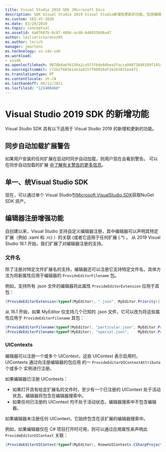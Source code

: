 ```yaml
---
title: Visual Studio 2019 SDK |Microsoft Docs
description: SDK Visual Studio 2019 Visual Studio新增和更新的功能，包括编辑器注册增强功能。
ms.custom: SEO-VS-2020
ms.date: 03/29/2019
ms.topic: conceptual
ms.assetid: 4a07607b-0c87-4866-acd8-6d68358d6a47
author: leslierichardson95
ms.author: lerich
manager: jmartens
ms.technology: vs-ide-sdk
ms.workload:
- vssdk
ms.openlocfilehash: 9078b8a6f6150a2ca5f3f6de84bea3facca94073849109f145a7cae64d172039
ms.sourcegitcommit: c72b2f603e1eb3a4157f00926df2e263831ea472
ms.translationtype: MT
ms.contentlocale: zh-CN
ms.lasthandoff: 08/12/2021
ms.locfileid: "121400460"
---
```

# <a name="whats-new-in-the-visual-studio-2019-sdk"></a>Visual Studio 2019 SDK 的新增功能

Visual Studio SDK 具有以下适用于 Visual Studio 2019 的新增和更新的功能。

## <a name="synchronously-autoloaded-extensions-warning"></a>同步自动加载扩展警告

如果用户安装的任何扩展在启动时同步自动加载，则用户现在会看到警告。 可以在同步自动加载的扩展 [中了解有关警告的更多信息](synchronously-autoloaded-extensions.md)。

## <a name="single-unified-visual-studio-sdk"></a>单一、统Visual Studio SDK

现在，可以通过单个 Visual Studio包[Microsoft.VisualStudio.SDK](https://www.nuget.org/packages/microsoft.visualstudio.sdk)获取NuGet SDK 资产。

## <a name="editor-registration-enhancements"></a>编辑器注册增强功能

自创建以来，Visual Studio 支持自定义编辑器注册，其中编辑器可以声明其特定扩展（例如 .xaml 和 .rc) ）的关联 (或者它适用于任何扩展 (.*) 。 从 2019 Visual Studio 16.1 开始，我们扩展了对编辑器注册的支持。

### <a name="filenames"></a>文件名

除了注册对特定文件扩展名的支持，编辑器还可以注册它支持特定文件名，具体方法为将新属性应用于编辑器的 `ProvideEditorFilename` 包。

例如，支持所有 .json 文件的编辑器将此属性 `ProvideEditorExtension` 应用于其包：

```cs
[ProvideEditorExtension(typeof(MyEditor), ".json", MyEditor.Priority)]
```

从 16.1 开始，如果 MyEditor 仅支持几个已知的 .json 文件，它可以改为将这些属性应用于 `ProvideEditorFilename` 其包：

```cs
[ProvideEditorFilename(typeof(MyEditor), "particular.json", MyEditor.Priority)]
[ProvideEditorFilename(typeof(MyEditor), "special.json",    MyEditor.Priority)]
```

### <a name="uicontexts"></a>UIContexts

编辑器可以注册一个或多个 UIContext，这些 UIContext 表示启用时。 UIContexts 通过向注册编辑器的包应用 的一 `ProvideEditorUIContextAttribute` 个或多个 实例进行注册。

如果编辑器已注册 UIContexts：

- 如果打开具有给定扩展名的文件时，至少有一个已注册的 UIContext 处于活动状态，编辑器将包含在编辑器搜索中。
- 如果任何已注册的 UIContext 均不处于活动状态，编辑器搜索中不包含编辑器。

如果编辑器未注册任何 UIContext，它始终包含在该扩展的编辑器搜索中。

例如，如果编辑器仅在 C# 项目打开时可用，则可以通过应用属性来声明此 `ProvideEditorUIContext` 关联：

```cs
[ProvideEditorUIContext(typeof(MyEditor), KnownUIContexts.CSharpProjectContext)]
```
